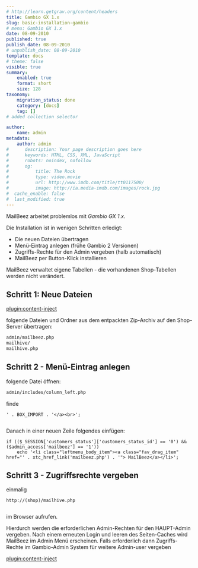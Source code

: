 ```yaml
---
# http://learn.getgrav.org/content/headers
title: Gambio GX 1.x
slug: basic-installation-gambio
# menu: Gambio GX 1.x
date: 08-09-2010
published: true
publish_date: 08-09-2010
# unpublish_date: 08-09-2010
template: docs
# theme: false
visible: true
summary:
    enabled: true
    format: short
    size: 128
taxonomy:
    migration_status: done
    category: [docs]
    tag: []
# added collection selector

author:
    name: admin
metadata:
    author: admin
#      description: Your page description goes here
#      keywords: HTML, CSS, XML, JavaScript
#      robots: noindex, nofollow
#      og:
#          title: The Rock
#          type: video.movie
#          url: http://www.imdb.com/title/tt0117500/
#          image: http://ia.media-imdb.com/images/rock.jpg
#  cache_enable: false
#  last_modified: true
---
```



MailBeez arbeitet problemlos mit *Gambio GX 1.x*.

Die Installation ist in wenigen Schritten erledigt:
- Die neuen Dateien übertragen
- Menü-Eintrag anlegen (frühe Gambio 2 Versionen)
- Zugriffs-Rechte für den Admin vergeben (halb automatisch)
- MailBeez per Button-Klick installieren

MailBeez verwaltet eigene Tabellen - die vorhandenen Shop-Tabellen werden nicht verändert.



## Schritt 1: Neue Dateien

[plugin:content-inject](/content_blocks/download_installer)


folgende Dateien und Ordner aus dem entpackten Zip-Archiv auf den Shop-Server übertragen:


```bash
admin/mailbeez.php
mailhive/
mailhive.php


```




## Schritt 2 - Menü-Eintrag anlegen


folgende Datei öffnen:

```bash 
admin/includes/column_left.php  


```


finde

``` 
' . BOX_IMPORT . '</a><br>';


```


Danach in einer neuen Zeile folgendes einfügen:



``` 
if (($_SESSION['customers_status']['customers_status_id'] == '0') && ($admin_access['mailbeez'] == '1')) 
    echo '<li class="leftmenu_body_item"><a class="fav_drag_item" href="' . xtc_href_link('mailbeez.php') . '"> MailBeez</a></li>';

```



## Schritt 3 - Zugriffsrechte vergeben

einmalig


```
http://(shop)/mailhive.php


```


im Browser aufrufen.

Hierdurch werden die erforderlichen Admin-Rechten für den HAUPT-Admin vergeben.
Nach einem erneuten Login und leeren des Seiten-Caches wird MailBeez im Admin Menü erscheinen.
Falls erforderlich dann Zugriffs-Rechte im Gambio-Admin System für weitere Admin-user vergeben



[plugin:content-inject](/content_blocks/run_installer)



